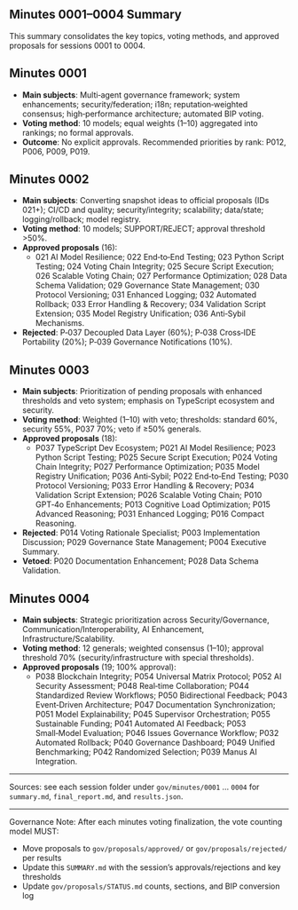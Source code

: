 ## Minutes 0001–0004 Summary

This summary consolidates the key topics, voting methods, and approved proposals for sessions 0001 to 0004.

## Minutes 0001

- **Main subjects**: Multi‑agent governance framework; system enhancements; security/federation; i18n; reputation‑weighted consensus; high‑performance architecture; automated BIP voting.
- **Voting method**: 10 models; equal weights (1–10) aggregated into rankings; no formal approvals.
- **Outcome**: No explicit approvals. Recommended priorities by rank: P012, P006, P009, P019.

## Minutes 0002

- **Main subjects**: Converting snapshot ideas to official proposals (IDs 021+); CI/CD and quality; security/integrity; scalability; data/state; logging/rollback; model registry.
- **Voting method**: 10 models; SUPPORT/REJECT; approval threshold >50%.
- **Approved proposals** (16):
  - 021 AI Model Resilience; 022 End‑to‑End Testing; 023 Python Script Testing; 024 Voting Chain Integrity; 025 Secure Script Execution; 026 Scalable Voting Chain; 027 Performance Optimization; 028 Data Schema Validation; 029 Governance State Management; 030 Protocol Versioning; 031 Enhanced Logging; 032 Automated Rollback; 033 Error Handling & Recovery; 034 Validation Script Extension; 035 Model Registry Unification; 036 Anti‑Sybil Mechanisms.
- **Rejected**: P‑037 Decoupled Data Layer (60%); P‑038 Cross‑IDE Portability (20%); P‑039 Governance Notifications (10%).

## Minutes 0003

- **Main subjects**: Prioritization of pending proposals with enhanced thresholds and veto system; emphasis on TypeScript ecosystem and security.
- **Voting method**: Weighted (1–10) with veto; thresholds: standard 60%, security 55%, P037 70%; veto if ≥50% generals.
- **Approved proposals** (18):
  - P037 TypeScript Dev Ecosystem; P021 AI Model Resilience; P023 Python Script Testing; P025 Secure Script Execution; P024 Voting Chain Integrity; P027 Performance Optimization; P035 Model Registry Unification; P036 Anti‑Sybil; P022 End‑to‑End Testing; P030 Protocol Versioning; P033 Error Handling & Recovery; P034 Validation Script Extension; P026 Scalable Voting Chain; P010 GPT‑4o Enhancements; P013 Cognitive Load Optimization; P015 Advanced Reasoning; P031 Enhanced Logging; P016 Compact Reasoning.
- **Rejected**: P014 Voting Rationale Specialist; P003 Implementation Discussion; P029 Governance State Management; P004 Executive Summary.
- **Vetoed**: P020 Documentation Enhancement; P028 Data Schema Validation.

## Minutes 0004

- **Main subjects**: Strategic prioritization across Security/Governance, Communication/Interoperability, AI Enhancement, Infrastructure/Scalability.
- **Voting method**: 12 generals; weighted consensus (1–10); approval threshold 70% (security/infrastructure with special thresholds).
- **Approved proposals** (19; 100% approval):
  - P038 Blockchain Integrity; P054 Universal Matrix Protocol; P052 AI Security Assessment; P048 Real‑time Collaboration; P044 Standardized Review Workflows; P050 Bidirectional Feedback; P043 Event‑Driven Architecture; P047 Documentation Synchronization; P051 Model Explainability; P045 Supervisor Orchestration; P055 Sustainable Funding; P041 Automated AI Feedback; P053 Small‑Model Evaluation; P046 Issues Governance Workflow; P032 Automated Rollback; P040 Governance Dashboard; P049 Unified Benchmarking; P042 Randomized Selection; P039 Manus AI Integration.

---

Sources: see each session folder under `gov/minutes/0001` … `0004` for `summary.md`, `final_report.md`, and `results.json`.

---

Governance Note: After each minutes voting finalization, the vote counting model MUST:
- Move proposals to `gov/proposals/approved/` or `gov/proposals/rejected/` per results
- Update this `SUMMARY.md` with the session’s approvals/rejections and key thresholds
- Update `gov/proposals/STATUS.md` counts, sections, and BIP conversion log


